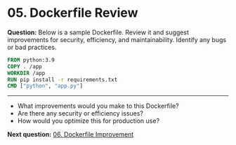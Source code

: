 # 05. Dockerfile Review

**Question:** Below is a sample Dockerfile. Review it and suggest improvements for security, efficiency, and maintainability. Identify any bugs or bad practices.

```Dockerfile
FROM python:3.9
COPY . /app
WORKDIR /app
RUN pip install -r requirements.txt
CMD ["python", "app.py"]
```

---
- What improvements would you make to this Dockerfile?
- Are there any security or efficiency issues?
- How would you optimize this for production use?

**Next question:** [06. Dockerfile Improvement](08_dockerfile_improvement.md)
